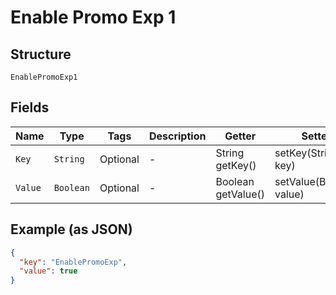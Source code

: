 
# Enable Promo Exp 1

## Structure

`EnablePromoExp1`

## Fields

| Name | Type | Tags | Description | Getter | Setter |
|  --- | --- | --- | --- | --- | --- |
| `Key` | `String` | Optional | - | String getKey() | setKey(String key) |
| `Value` | `Boolean` | Optional | - | Boolean getValue() | setValue(Boolean value) |

## Example (as JSON)

```json
{
  "key": "EnablePromoExp",
  "value": true
}
```

